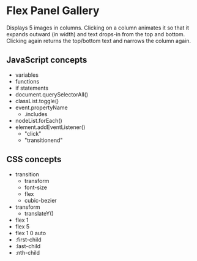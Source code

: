 # Flex Panel Gallery

Displays 5 images in columns. Clicking on a column animates it so that it expands outward (in width) and text drops-in from the top and bottom. Clicking again returns the top/bottom text and narrows the column again.

## JavaScript concepts

- variables
- functions
- if statements
- document.querySelectorAll()
- classList.toggle()
- event.propertyName
    - .includes
- nodeList.forEach()
- element.addEventListener()
    - "click"
    - "transitionend"

## CSS concepts

- transition
    - transform
    - font-size
    - flex
    - cubic-bezier
- transform
    - translateY()
- flex 1
- flex 5
- flex 1 0 auto
- :first-child
- :last-child
- :nth-child